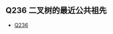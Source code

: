 ## Q236 二叉树的最近公共祖先
* [Q236](https://leetcode-cn.com/problems/lowest-common-ancestor-of-a-binary-tree/)
